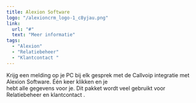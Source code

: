 ```yaml
---
title: Alexion Software
logo: "/alexioncrm_logo-1_c8yjau.png"
link:
  url: "#"
  text: "Meer informatie"
tags:
  - "Alexion"
  - "Relatiebeheer"
  - "Klantcontact "
---
```

Krijg een melding op je PC bij elk gesprek met de Callvoip integratie met Alexion Software. Één keer klikken en je<br>
hebt alle gegevens voor je. Dit pakket wordt veel gebruikt voor Relatiebeheer en klantcontact .
